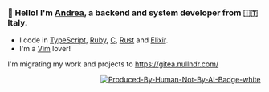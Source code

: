 ### 👋 Hello! I'm [Andrea](https://nullndr.com), a backend and system developer from 🇮🇹 Italy.

- I code in [TypeScript](https://www.typescriptlang.org/), [Ruby](https://www.ruby-lang.org/en/), [C](https://en.wikipedia.org/wiki/C_(programming_language)), [Rust](https://www.rust-lang.org/) and [Elixir](https://elixir-lang.org/).
- I'm a [Vim](https://www.vim.org/) lover!

I'm migrating my work and projects to https://gitea.nullndr.com/

<p align="right">
  <a href="https://notbyai.fyi/">
    <img src="https://user-images.githubusercontent.com/62137266/225653923-a69103f5-b318-4e52-9ea1-95b61d388366.svg" alt="Produced-By-Human-Not-By-AI-Badge-white"/>
  </a>
</p>
